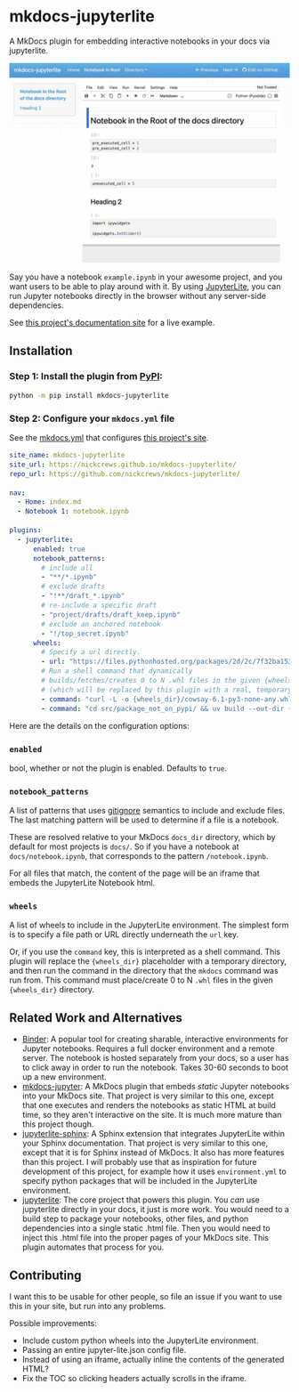 
# mkdocs-jupyterlite

A MkDocs plugin for embedding interactive notebooks in your docs via jupyterlite.

![Screenshot of a JupyterLite notebook embedded in MkDocs](https://raw.githubusercontent.com/NickCrews/mkdocs-jupyterlite/main/docs/assets/screenshot.jpg)

Say you have a notebook `example.ipynb` in your awesome project, and you want
users to be able to play around with it.
By using [JupyterLite](https://jupyterlite.readthedocs.io/),
you can run Jupyter notebooks directly in the browser without any server-side dependencies.

See [this project's documentation site](https://nickcrews.github.io/mkdocs-jupyterlite)
for a live example.

## Installation

### Step 1: Install the plugin from [PyPI](https://pypi.org/project/mkdocs-jupyterlite/):

```bash
python -m pip install mkdocs-jupyterlite
```

### Step 2: Configure your `mkdocs.yml` file

See the [mkdocs.yml](https://github.com/NickCrews/mkdocs-jupyterlite/blob/main/mkdocs.yml)
that configures [this project's site](https://nickcrews.github.io/mkdocs-jupyterlite).

```yaml
site_name: mkdocs-jupyterlite
site_url: https://nickcrews.github.io/mkdocs-jupyterlite/
repo_url: https://github.com/nickcrews/mkdocs-jupyterlite/

nav:
  - Home: index.md
  - Notebook 1: notebook.ipynb

plugins:
  - jupyterlite:
      enabled: true
      notebook_patterns:
        # include all
        - "**/*.ipynb"
        # exclude drafts
        - "!**/draft_*.ipynb"
        # re-include a specific draft
        - "project/drafts/draft_keep.ipynb"
        # exclude an anchored notebook
        - "!/top_secret.ipynb"
      wheels:
        # Specify a url directly.
        - url: "https://files.pythonhosted.org/packages/2d/2c/7f32ba15302847f0cd0d01101470b2f427ec5b3a07756f41c823c01c0242/ibis_framework-10.5.0-py3-none-any.whl"
        # Run a shell command that dynamically
        # builds/fetches/creates 0 to N .whl files in the given {wheels_dir}
        # (which will be replaced by this plugin with a real, temporary directory).
        - command: "curl -L -o {wheels_dir}/cowsay-6.1-py3-none-any.whl https://files.pythonhosted.org/packages/f1/13/63c0a02c44024ee16f664e0b36eefeb22d54e93531630bd99e237986f534/cowsay-6.1-py3-none-any.whl"
        - command: "cd src/package_not_on_pypi/ && uv build --out-dir {wheels_dir}"
```

Here are the details on the configuration options:

### `enabled`

bool, whether or not the plugin is enabled. Defaults to `true`.

### `notebook_patterns`

A list of patterns that uses [gitignore](https://git-scm.com/docs/gitignore)
semantics to include and exclude files.
The last matching pattern will be used to determine if a file is a notebook.

These are resolved relative to your MkDocs `docs_dir` directory,
which by default for most projects is `docs/`.
So if you have a notebook at `docs/notebook.ipynb`,
that corresponds to the pattern `/notebook.ipynb`.

For all files that match, the content of the page will be an
iframe that embeds the JupyterLite Notebook html.

### `wheels`

A list of wheels to include in the JupyterLite environment.
The simplest form is to specify a file path or URL directly underneath the `url` key.

Or, if you use the `command` key, this is interpreted as a shell command.
This plugin will replace the `{wheels_dir}` placeholder with a temporary directory,
and then run the command in the directory that the `mkdocs` command was run from.
This command must place/create 0 to N `.whl` files in the given `{wheels_dir}` directory.

## Related Work and Alternatives

- [Binder](https://mybinder.org/):
  A popular tool for creating sharable, interactive environments for Jupyter notebooks.
  Requires a full docker environment and a remote server.
  The notebook is hosted separately from your docs, so a user has to click
  away in order to run the notebook.
  Takes 30-60 seconds to boot up a new environment.
- [mkdocs-jupyter](https://github.com/danielfrg/mkdocs-jupyter):
  A MkDocs plugin that embeds *static* Jupyter notebooks into your MkDocs site.
  That project is very similar to this one, except that one executes and
  renders the notebooks as static HTML at build time, so they
  aren't interactive on the site.
  It is much more mature than this project though.
- [jupyterlite-sphinx](https://github.com/jupyterlite/jupyterlite-sphinx):
  A Sphinx extension that integrates JupyterLite within your Sphinx documentation.
  That project is very similar to this one, except that it is for Sphinx
  instead of MkDocs.
  It also has more features than this project.
  I will probably use that as inspiration for future development of this project,
  for example how it uses `environment.yml` to specify python packages that will
  be included in the JupyterLite environment.
- [jupyterlite](https://github.com/jupyterlite/jupyterlite):
  The core project that powers this plugin.
  You *can* use jupyterlite directly in your docs, it just is more work.
  You would need to a build step to package your notebooks, other files, and python
  dependencies into a single static .html file.
  Then you would need to inject this .html file into the proper pages of your MkDocs site.
  This plugin automates that process for you.

## Contributing

I want this to be usable for other people, so file an issue if you want
to use this in your site, but run into any problems.

Possible improvements:

- Include custom python wheels into the JupyterLite environment.
- Passing an entire jupyter-lite.json config file.
- Instead of using an iframe, actually inline the contents of the generated HTML?
- Fix the TOC so clicking headers actually scrolls in the iframe.
